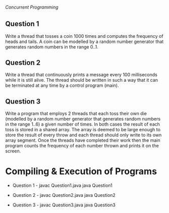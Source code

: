 ###### Concurrent Programming ######

## Question 1
Write a thread that tosses a coin 1000 times and computes the frequency of heads and tails.
A coin can be modelled by a random number generator that generates random numbers in the range 0..1.

## Question 2
Write a thread that continuously prints a message every 100 milliseconds while it is still alive. 
The thread should be written in such a way that it can be terminated at any time by a control program (main).

## Question 3
Write a program that employs 2 threads that each toss their own die (modelled by a random number generator that generates random numbers in the range 1..6) a given number of times. 
In both cases the result of each toss is stored in a shared array. 
The array is deemed to be large enough to store the result of every throw and each thread should only write to its own array segment.
Once the threads have completed their work then the main program counts the frequency of each number thrown and prints it on the screen.

# Compiling & Execution of Programs #

- Question 1 -
javac Question1.java 
java Question1

- Question 2 -
javac Question2.java
java Question2

- Question 3 -
javac Question3.java 
java Question3
